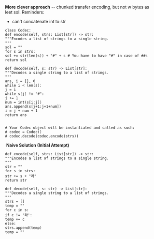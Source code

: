 **More clever approach** -- chunked transfer encoding, but not w bytes as leet sol.
Reminders:
- can't concatenate int to str
​
```
class Codec:
def encode(self, strs: List[str]) -> str:
"""Encodes a list of strings to a single string.
"""
sol = ""
for s in strs:
sol += str(len(s)) + "#" + s # You have to have "#" in case of ##s
return sol
​
def decode(self, s: str) -> List[str]:
"""Decodes a single string to a list of strings.
"""
ans, i = [], 0
while i < len(s):
j = i
while s[j] != "#":
j += 1
num = int(s[i:j])
ans.append(s[j+1:j+1+num])
i = j + num + 1
return ans
​
​
# Your Codec object will be instantiated and called as such:
# codec = Codec()
# codec.decode(codec.encode(strs))
```
​
**Naive Solution (Initial Attempt)**
```
def encode(self, strs: List[str]) -> str:
"""Encodes a list of strings to a single string.
"""
str = ""
for s in strs:
str += s + "라"
return str
​
def decode(self, s: str) -> List[str]:
"""Decodes a single string to a list of strings.
"""
strs = []
temp = ""
for c in s:
if c != '라':
temp += c
else:
strs.append(temp)
temp = ""